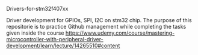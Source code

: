 Drivers-for-stm32f407xx

Driver development for GPIOs, SPI, I2C on stm32 chip. The purpose of this repositorie is to practice Github management while completing the tasks given inside the course https://www.udemy.com/course/mastering-microcontroller-with-peripheral-driver-development/learn/lecture/14265510#content
